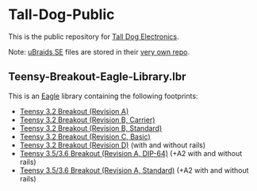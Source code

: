 # Tall-Dog-Public

This is the public repository for [Tall Dog Electronics](http://tall-dog.com).

Note: [uBraids SE](https://www.tindie.com/products/loglow/ubraids-microbraids-8hp-eurorack-module/) files are stored in their [very own repo](https://github.com/loglow/uBraids_SE).

## Teensy-Breakout-Eagle-Library.lbr

This is an [Eagle](https://cadsoft.io) library containing the following footprints:

* [Teensy 3.2 Breakout (Revision A)](https://www.tindie.com/products/loglow/teensy-32-breakout-revision-a/)
* [Teensy 3.2 Breakout (Revision B, Carrier)](https://www.tindie.com/products/loglow/teensy-32-breakout-revision-b-carrier/)
* [Teensy 3.2 Breakout (Revision B, Standard)](https://www.tindie.com/products/loglow/teensy-32-breakout-revision-b-standard/)
* [Teensy 3.2 Breakout (Revision C, Basic)](https://www.tindie.com/products/loglow/teensy-32-breakout-revision-c-basic/)
* [Teensy 3.2 Breakout (Revision D)](https://www.tindie.com/products/loglow/teensy-32-breakout-revision-d/) (with and without rails)
* [Teensy 3.5/3.6 Breakout (Revision A, DIP-64)](https://www.tindie.com/products/loglow/teensy-3536-breakout-revision-a-dip-64/) (+A2 with and without rails)
* [Teensy 3.5/3.6 Breakout (Revision A, Standard)](https://www.tindie.com/products/loglow/teensy-3536-breakout-revision-a-standard/) (+A2 with and without rails)
